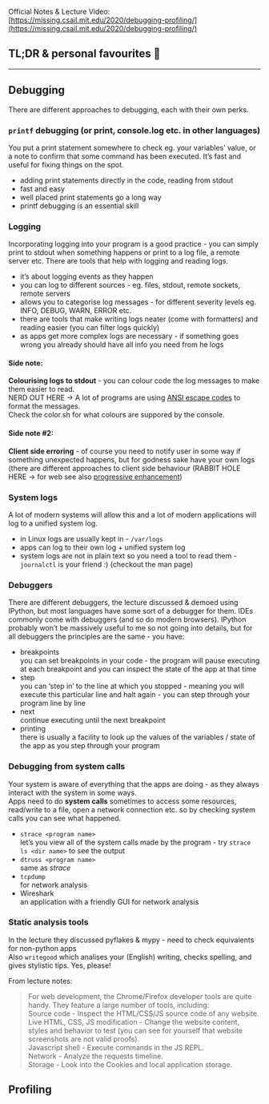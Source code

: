 Official Notes & Lecture Video: [https://missing.csail.mit.edu/2020/debugging-profiling/](https://missing.csail.mit.edu/2020/debugging-profiling/)

## TL;DR & personal favourites :icecream:

---

## Debugging
There are different approaches to debugging, each with their own perks.

### `printf` debugging (or print, console.log etc. in other languages)  
You put a print statement somewhere to check eg. your variables’ value, or a note to confirm that some command has been executed.  It’s fast and useful for fixing things on the spot.
- adding print statements directly in the code, reading from stdout
- fast and easy
- well placed print statements go a long way
- printf debugging is an essential skill

### Logging
Incorporating logging into your program is a good practice - you can simply print to stdout when something happens or print to a log file, a remote server etc. There are tools that help with logging and reading logs.
- it’s about logging events as they happen
- you can log to different sources - eg. files, stdout, remote sockets, remote servers
- allows you to categorise log messages - for different severity levels eg. INFO, DEBUG, WARN, ERROR etc.
- there are tools that make writing logs neater (come with formatters) and reading easier (you can filter logs quickly)
- as apps get more complex logs are necessary - if something goes wrong you already should have all info you need from he logs

#### Side note:  
**Colourising logs to stdout** - you can colour code the log messages to make them easier to read.  
NERD OUT HERE → A lot of programs are using [ANSI escape codes](https://en.wikipedia.org/wiki/ANSI_escape_code) to format the messages.  
Check the color.sh for what colours are suppored by the console.

#### Side note #2:  
**Client side erroring** - of course you need to notify user in some way if something unexpected happens, but for godness sake have your own logs (there are different approaches to client side behaviour (RABBIT HOLE HERE → for web see also [progressive enhancement](https://en.wikipedia.org/wiki/Progressive_enhancement#:~:text=Progressive%20enhancement%20is%20a%20strategy,Internet%20connection%20of%20the%20user.))  

### System logs  
A lot of modern systems will allow this and a lot of modern applications will log to a unified system log.  
- in Linux logs are usually kept in - `/var/logs`  
- apps can log to their own log + unified system log  
- system logs are not in plain text so you need a tool to read them - `journalctl` is your friend :) (checkout the man page)  

### Debuggers
There are different debuggers, the lecture discussed & demoed using IPython, but most languages have some sort of a debugger for them. IDEs commonly come with debuggers (and so do modern browsers).  IPython probably won’t be massively useful to me so not going into details, but for all debuggers the principles are the same - you have:  
- breakpoints  
you can set breakpoints in your code - the program will pause executing at each breakpoint and you can inspect the state of the app at that time  
- step  
you can ‘step in’ to the line at which you stopped - meaning you will execute this particular line and halt again - you can step through your program line by line  
- next  
continue executing until the next breakpoint  
- printing  
there is usually a facility to look up the values of the variables / state of the app as you step through your program

### Debugging from system calls  
Your system is aware of everything that the apps are doing - as they always interact with the system in some ways.  
Apps need to do **system calls** sometimes to access some resources, read/write to a file, open a network connection etc. so by checking system calls you can see what happened.  
- `strace <program name>`  
let’s you view all of the system calls made by the program - try `strace ls <dir name>` to see the output  
- `dtruss <program name>`  
same as _strace_
- `tcpdump`  
for network analysis  
- Wireshark  
an application with a friendly GUI for network analysis  


### Static analysis tools  
In the lecture they discussed pyflakes & mypy - need to check equivalents for non-python apps  
Also `writegood` which analises your (English) writing, checks spelling, and gives stylistic tips. Yes, please!  

From lecture notes:  
> For web development, the Chrome/Firefox developer tools are quite handy. They feature a large number of tools, including:  
> Source code - Inspect the HTML/CSS/JS source code of any website.  
> Live HTML, CSS, JS modification - Change the website content, styles and behavior to test (you can see for yourself that website screenshots are not valid proofs).  
> Javascript shell - Execute commands in the JS REPL.  
> Network - Analyze the requests timeline.  
> Storage - Look into the Cookies and local application storage.  

## Profiling  
